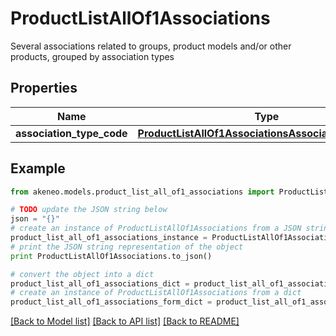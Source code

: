 # ProductListAllOf1Associations

Several associations related to groups, product models and/or other products, grouped by association types

## Properties
Name | Type | Description | Notes
------------ | ------------- | ------------- | -------------
**association_type_code** | [**ProductListAllOf1AssociationsAssociationTypeCode**](ProductListAllOf1AssociationsAssociationTypeCode.md) |  | [optional] 

## Example

```python
from akeneo.models.product_list_all_of1_associations import ProductListAllOf1Associations

# TODO update the JSON string below
json = "{}"
# create an instance of ProductListAllOf1Associations from a JSON string
product_list_all_of1_associations_instance = ProductListAllOf1Associations.from_json(json)
# print the JSON string representation of the object
print ProductListAllOf1Associations.to_json()

# convert the object into a dict
product_list_all_of1_associations_dict = product_list_all_of1_associations_instance.to_dict()
# create an instance of ProductListAllOf1Associations from a dict
product_list_all_of1_associations_form_dict = product_list_all_of1_associations.from_dict(product_list_all_of1_associations_dict)
```
[[Back to Model list]](../README.md#documentation-for-models) [[Back to API list]](../README.md#documentation-for-api-endpoints) [[Back to README]](../README.md)


